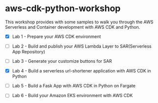 # aws-cdk-python-workshop

This workshop provides with some samples to walk you through the AWS Serverless and Container development with AWS CDK and Python. 

- [x] Lab 1  - Prepare your AWS CDK environment
- [ ] Lab 2 - Build and publish your AWS Lambda Layer to SAR(Serverless App Repository)
- [ ] Lab 3 - Generate your customize buttons for SAR
- [x] Lab 4 - Build a serverless url-shortener application with AWS CDK in Python
- [ ] Lab 5 - Build a Fask App with AWS CDK in Python on Fargate
- [ ] Lab 6 - Build your Amazon EKS environment with AWS CDK

